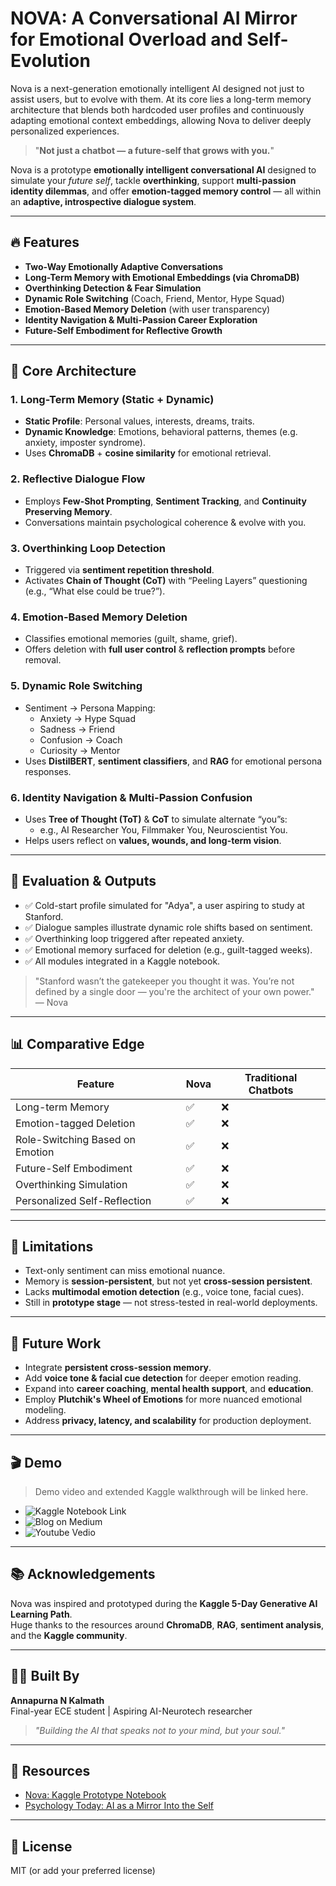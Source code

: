 # NOVA: A Conversational AI Mirror for Emotional Overload and Self-Evolution
Nova is a next-generation emotionally intelligent AI designed not just to assist users, but to evolve with them. At its core lies a long-term memory architecture that blends both hardcoded user profiles and continuously adapting emotional context embeddings, allowing Nova to deliver deeply personalized experiences.

> "**Not just a chatbot — a future-self that grows with you.**"

Nova is a prototype **emotionally intelligent conversational AI** designed to simulate your *future self*, tackle **overthinking**, support **multi-passion identity dilemmas**, and offer **emotion-tagged memory control** — all within an **adaptive, introspective dialogue system**.

---

## 🔥 Features

- **Two-Way Emotionally Adaptive Conversations**
- **Long-Term Memory with Emotional Embeddings (via ChromaDB)**
- **Overthinking Detection & Fear Simulation**
- **Dynamic Role Switching** (Coach, Friend, Mentor, Hype Squad)
- **Emotion-Based Memory Deletion** (with user transparency)
- **Identity Navigation & Multi-Passion Career Exploration**
- **Future-Self Embodiment for Reflective Growth**

---

## 🧠 Core Architecture

### 1. Long-Term Memory (Static + Dynamic)
- **Static Profile**: Personal values, interests, dreams, traits.
- **Dynamic Knowledge**: Emotions, behavioral patterns, themes (e.g. anxiety, imposter syndrome).
- Uses **ChromaDB** + **cosine similarity** for emotional retrieval.

### 2. Reflective Dialogue Flow
- Employs **Few-Shot Prompting**, **Sentiment Tracking**, and **Continuity Preserving Memory**.
- Conversations maintain psychological coherence & evolve with you.

### 3. Overthinking Loop Detection
- Triggered via **sentiment repetition threshold**.
- Activates **Chain of Thought (CoT)** with “Peeling Layers” questioning (e.g., “What else could be true?”).

### 4. Emotion-Based Memory Deletion
- Classifies emotional memories (guilt, shame, grief).
- Offers deletion with **full user control** & **reflection prompts** before removal.

### 5. Dynamic Role Switching
- Sentiment → Persona Mapping:
  - Anxiety → Hype Squad  
  - Sadness → Friend  
  - Confusion → Coach  
  - Curiosity → Mentor  
- Uses **DistilBERT**, **sentiment classifiers**, and **RAG** for emotional persona responses.

### 6. Identity Navigation & Multi-Passion Confusion
- Uses **Tree of Thought (ToT)** & **CoT** to simulate alternate “you”s:
  - e.g., AI Researcher You, Filmmaker You, Neuroscientist You.
- Helps users reflect on **values, wounds, and long-term vision**.

---

## 🧪 Evaluation & Outputs

- ✅ Cold-start profile simulated for "Adya", a user aspiring to study at Stanford.
- ✅ Dialogue samples illustrate dynamic role shifts based on sentiment.
- ✅ Overthinking loop triggered after repeated anxiety.
- ✅ Emotional memory surfaced for deletion (e.g., guilt-tagged weeks).
- ✅ All modules integrated in a Kaggle notebook.

> "Stanford wasn’t the gatekeeper you thought it was. You’re not defined by a single door — you're the architect of your own power." — Nova

---

## 📊 Comparative Edge

| Feature                              | Nova | Traditional Chatbots |
|-------------------------------------|------|------------------------|
| Long-term Memory                    | ✅    | ❌                    |
| Emotion-tagged Deletion             | ✅    | ❌                    |
| Role-Switching Based on Emotion     | ✅    | ❌                    |
| Future-Self Embodiment              | ✅    | ❌                    |
| Overthinking Simulation             | ✅    | ❌                    |
| Personalized Self-Reflection        | ✅    | ❌                    |

---

## 📌 Limitations

- Text-only sentiment can miss emotional nuance.
- Memory is **session-persistent**, but not yet **cross-session persistent**.
- Lacks **multimodal emotion detection** (e.g., voice tone, facial cues).
- Still in **prototype stage** — not stress-tested in real-world deployments.

---

## 🚀 Future Work

- Integrate **persistent cross-session memory**.
- Add **voice tone & facial cue detection** for deeper emotion reading.
- Expand into **career coaching**, **mental health support**, and **education**.
- Employ **Plutchik's Wheel of Emotions** for more nuanced emotional modeling.
- Address **privacy, latency, and scalability** for production deployment.

---

## 🎬 Demo 

> Demo video and extended Kaggle walkthrough will be linked here.

- ![Kaggle Notebook Link](https://www.kaggle.com/code/annapurnakalmath/nova-your-future-self)
- ![Blog on Medium](https://medium.com/@saitejhas49/nova-bridging-the-gap-between-todays-doubts-and-tomorrow-s-wisdom-a-generative-ai-case-study-f509c81a2c18)
- ![Youtube Vedio](https://www.youtube.com/watch?v=-p9UNS5c7lU)
---

## 📚 Acknowledgements

Nova was inspired and prototyped during the **Kaggle 5-Day Generative AI Learning Path**.  
Huge thanks to the resources around **ChromaDB**, **RAG**, **sentiment analysis**, and the **Kaggle community**.

---

## 👩‍💻 Built By

**Annapurna N Kalmath**  
Final-year ECE student | Aspiring AI-Neurotech researcher  
> *"Building the AI that speaks not to your mind, but your soul."*

---

## 📎 Resources

- [Nova: Kaggle Prototype Notebook](https://www.kaggle.com/code/annapurnakalmath/nova-your-future-self)
- [Psychology Today: AI as a Mirror Into the Self](https://www.psychologytoday.com/us/blog/the-digital-self/202409/ai-as-a-mirror-into-the-self)

---

## 🧠 License

MIT (or add your preferred license)



